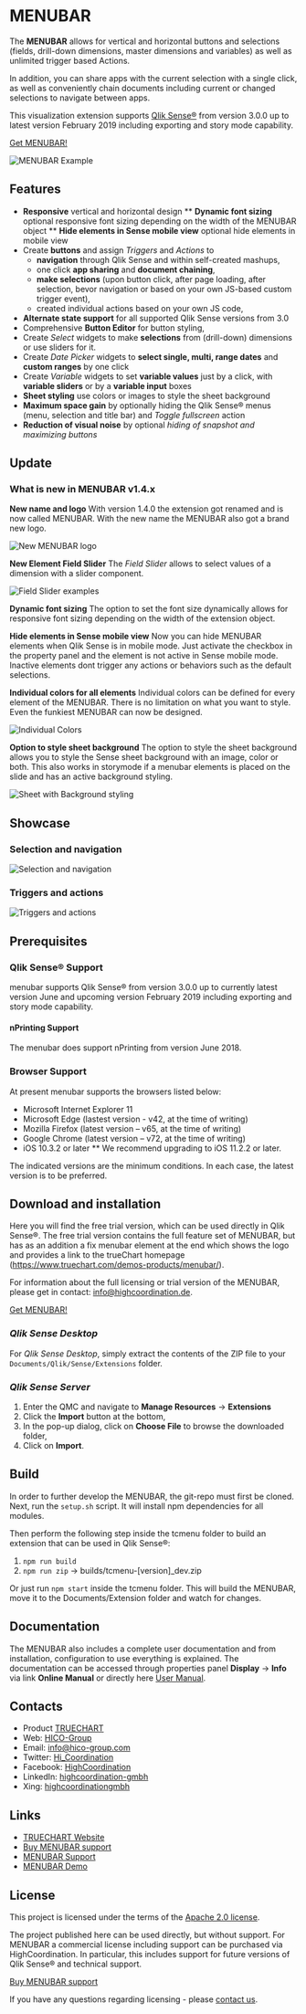 # MENUBAR

The **MENUBAR** allows for vertical and horizontal buttons and selections
(fields, drill-down dimensions, master dimensions and variables) as well as unlimited trigger based Actions.

In addition, you can share apps with the current selection with a single click, as well as conveniently chain
documents including current or changed selections to navigate between apps.

This visualization extension supports [Qlik Sense®](http://www.qlik.com/us/products/qlik-sense)
from version 3.0.0 up to latest version February 2019 including exporting and story mode capability.

[Get MENUBAR!](https://www.truechart.com/software/menubar/)

![MENUBAR Example](./assets/example.gif)

## Features

* **Responsive** vertical and horizontal design
** **Dynamic font sizing** optional responsive font sizing depending on the width of the MENUBAR object
** **Hide elements in Sense mobile view** optional hide elements in mobile view
* Create **buttons** and assign _Triggers_ and _Actions_ to
  - **navigation** through Qlik Sense and within self-created mashups,
  - one click **app sharing** and **document chaining**,
  - **make selections** (upon button click, after page loading, after selection,
  bevor navigation or based on your own JS-based custom trigger event),
  - created individual actions based on your own JS code,
* **Alternate state support** for all supported Qlik Sense versions from 3.0
* Comprehensive **Button Editor** for button styling,
* Create _Select_ widgets to make **selections** from (drill-down) dimensions or use sliders for it.
* Create _Date Picker_ widgets to **select single, multi, range dates** and **custom ranges** by one click
* Create _Variable_ widgets to set **variable values** just by a click, with **variable sliders** or by a **variable input** boxes
* **Sheet styling** use colors or images to style the sheet background
* **Maximum space gain** by optionally hiding the Qlik Sense® menus
(menu, selection and title bar) and _Toggle fullscreen_ action
* **Reduction of visual noise** by optional _hiding of snapshot and maximizing buttons_

## Update

### What is new in MENUBAR v1.4.x

**New name and logo**
With version 1.4.0 the extension got renamed and is now called MENUBAR. With the new name the MENUBAR also got a brand new logo.

![New MENUBAR logo](./assets/menubar-logo.png)

**New Element Field Slider**
The _Field Slider_ allows to select values of a dimension with a slider component.

![Field Slider examples](./assets/field-slider-examples.png)

**Dynamic font sizing**
The option to set the font size dynamically allows for responsive font sizing depending on the width of the extension object.

**Hide elements in Sense mobile view**
Now you can hide MENUBAR elements when Qlik Sense is in mobile mode. Just activate the checkbox in the property panel and the element is not active in Sense mobile mode. Inactive elements dont trigger any actions or behaviors such as the default selections.

**Individual colors for all elements**
Individual colors can be defined for every element of the MENUBAR. There is no limitation on what you want to style. Even the funkiest MENUBAR can now be designed.

![Individual Colors](./assets/whats-new-colors.png)

**Option to style sheet background**
The option to style the sheet background allows you to style the Sense sheet background with an
image, color or both. This also works in storymode if a menubar elements is placed on the slide and has an active background styling.

![Sheet with Background styling](./assets/whats-new-background.png)

## Showcase

### Selection and navigation

![Selection and navigation](./assets/selection-and-navigation.gif)

### Triggers and actions

![Triggers and actions](./assets/triggers-and-actions.gif)

## Prerequisites

### Qlik Sense® Support
menubar supports Qlik Sense® from version 3.0.0 up to currently
latest version June and upcoming version February 2019 including exporting and story mode capability.

#### nPrinting Support
The menubar does support nPrinting from version June 2018.

### Browser Support
At present menubar supports the browsers listed below:

* Microsoft Internet Explorer 11
* Microsoft Edge (lastest version - v42, at the time of writing)
* Mozilla Firefox (latest version – v65, at the time of writing)
* Google Chrome (latest version – v72, at the time of writing)
* iOS 10.3.2 or later
** We recommend upgrading to iOS 11.2.2 or later.

The indicated versions are the minimum conditions. In each case, the latest
version is to be preferred.

## Download and installation

Here you will find the free trial version, which can be used directly in Qlik Sense®. The free trial version contains
the full feature set of MENUBAR, but has as an addition a fix menubar element at the end which shows the logo and
provides a link to the trueChart homepage (https://www.truechart.com/demos-products/menubar/).

For information about the full licensing or trial version of the MENUBAR, please get in contact: info@highcoordination.de.

[Get MENUBAR!](https://www.truechart.com/software/menubar/)

### _Qlik Sense Desktop_

For _Qlik Sense Desktop_, simply extract the contents of the ZIP file to your
`Documents/Qlik/Sense/Extensions` folder.

### _Qlik Sense Server_

1. Enter the QMC and navigate to **Manage Resources** → **Extensions**
2. Click the **Import** button at the bottom,
3. In the pop-up dialog, click on **Choose File** to browse the downloaded folder,
4. Click on **Import**.

## Build

In order to further develop the MENUBAR, the git-repo must first be cloned.
Next, run the `setup.sh` script. It will install npm dependencies for all modules.

Then perform the following step inside the tcmenu folder to build an extension that can be used in Qlik Sense®:

1. `npm run build`
2. `npm run zip` -> builds/tcmenu-[version]_dev.zip

Or just run `npm start` inside the tcmenu folder. This will build the MENUBAR, move it to the Documents/Extension folder
and watch for changes.

## Documentation

The MENUBAR also includes a complete user documentation and from
installation, configuration to use everything is explained.
The documentation can be accessed through properties panel **Display** → **Info**
via link **Online Manual** or directly here [User Manual](https://kb.truechart.com/wiki/display/tckb/menubar).

## Contacts
* Product [TRUECHART](http://www.truechart.com)
* Web: [HICO-Group](https://www.highcoordination.com/en)
* Email: [info@hico-group.com](mailto:info@highcoordination.de)
* Twitter: [Hi_Coordination](https://twitter.com/Hi_Coordination)
* Facebook: [HighCoordination](https://www.facebook.com/HighCoordination)
* LinkedIn: [highcoordination-gmbh](https://www.linkedin.com/company/highcoordination-gmbh)
* Xing: [highcoordinationgmbh](https://www.xing.com/companies/highcoordinationgmbh)

## Links
* [TRUECHART Website](http://www.truechart.com)
* [Buy MENUBAR support](https://www.truechart.com/contact)
* [MENUBAR Support](mailto:support@truechart.com)
* [MENUBAR Demo](https://www.truechart.com/demo)

## License

This project is licensed under the terms of the [Apache 2.0 license](./LICENSE).

The project published here can be used directly, but without support.
For MENUBAR a commercial license including support can be purchased
via HighCoordination. In particular, this includes support for future versions of
Qlik Sense® and technical support.

[Buy MENUBAR support](https://www.truechart.com/contact)

If you have any questions regarding licensing - please [contact us](https://www.truechart.com/contact).
